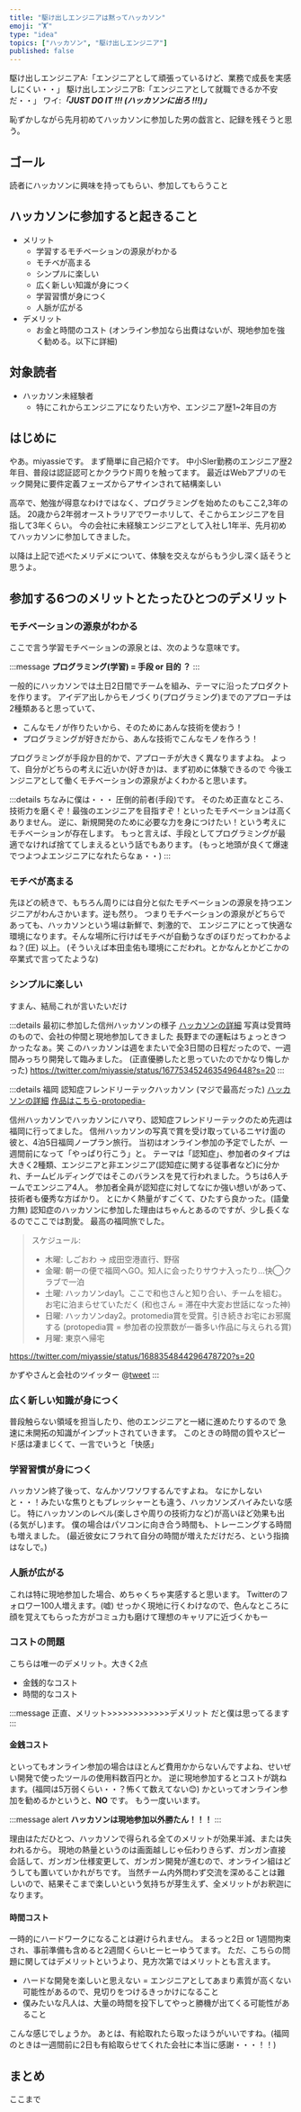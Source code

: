 ```yaml
---
title: "駆け出しエンジニアは黙ってハッカソン"
emoji: "🏋"
type: "idea"
topics: ["ハッカソン", "駆け出しエンジニア"]
published: false
---
```


駆け出しエンジニアA:「エンジニアとして頑張っているけど、業務で成長を実感しにくい・・」
駆け出しエンジニアB:「エンジニアとして就職できるか不安だ・・」
ワイ:***「JUST DO IT !!! (ハッカソンに出ろ !!!)」***

恥ずかしながら先月初めてハッカソンに参加した男の戯言と、記録を残そうと思う。

## ゴール

読者にハッカソンに興味を持ってもらい、参加してもらうこと

## ハッカソンに参加すると起きること

- メリット
  - 学習するモチベーションの源泉がわかる
  - モチベが高まる
  - シンプルに楽しい
  - 広く新しい知識が身につく
  - 学習習慣が身につく
  - 人脈が広がる
- デメリット
  - お金と時間のコスト
    (オンライン参加なら出費はないが、現地参加を強く勧める。以下に詳細)

## 対象読者

- ハッカソン未経験者
  - 特にこれからエンジニアになりたい方や、エンジニア歴1~2年目の方

## はじめに

やあ。miyassieです。
まず簡単に自己紹介です。
中小SIer勤務のエンジニア歴2年目、普段は認証認可とかクラウド周りを触ってます。
最近はWebアプリのモック開発に要件定義フェーズからアサインされて結構楽しい

高卒で、勉強が得意なわけではなく、プログラミングを始めたのもここ2,3年の話。
20歳から2年弱オーストラリアでワーホリして、そこからエンジニアを目指して3年くらい。
今の会社に未経験エンジニアとして入社し1年半、先月初めてハッカソンに参加してきました。

以降は上記で述べたメリデメについて、体験を交えながらもう少し深く話そうと思うよ。

## 参加する6つのメリットとたったひとつのデメリット

### モチベーションの源泉がわかる

ここで言う学習モチベーションの源泉とは、次のような意味です。

:::message
**プログラミング(学習) = 手段 or 目的 ？**
:::

一般的にハッカソンでは土日2日間でチームを組み、テーマに沿ったプロダクトを作ります。
アイデア出しからモノづくり(プログラミング)までのアプローチは2種類あると思っていて、

- こんなモノが作りたいから、そのためにあんな技術を使おう！
- プログラミングが好きだから、あんな技術でこんなモノを作ろう！

プログラミングが手段か目的かで、アプローチが大きく異なりますよね。
よって、自分がどちらの考えに近いか(好きか)は、まず初めに体験できるので
今後エンジニアとして働くモチベーションの源泉がよくわかると思います。

:::details ちなみに僕は・・・
圧倒的前者(手段)です。
そのため正直なところ、技術力を磨くぞ！最強のエンジニアを目指すぞ！といったモチベーションは高くありません。
逆に、新規開発のために必要な力を身につけたい！という考えにモチベーションが存在します。
もっと言えば、手段としてプログラミングが最適でなければ捨ててしまえるという話でもあります。
(もっと地頭が良くて爆速でつよつよエンジニアになれたらなぁ・・)
:::

### モチベが高まる

先ほどの続きで、もちろん周りには自分と似たモチベーションの源泉を持つエンジニアがわんさかいます。逆も然り。
つまりモチベーションの源泉がどちらであっても、ハッカソンという場は新鮮で、刺激的で、
エンジニアにとって快適な環境になります。そんな場所に行けばモチベが自動うなぎのぼりだってわかるよね？(圧)
以上。
(そういえば本田圭佑も環境にこだわれ。とかなんとかどこかの卒業式で言ってたような)

### シンプルに楽しい

すまん、結局これが言いたいだけ

:::details 最初に参加した信州ハッカソンの様子
[ハッカソンの詳細](https://ailab-corp.connpass.com/event/285350/)
写真は受賞時のもので、会社の仲間と現地参加してきました
長野までの運転はちょっときつかったなぁ。笑
このハッカソンは週をまたいで全3日間の日程だったので、一週間みっちり開発して臨みました。
(正直優勝したと思っていたのでかなり悔しかった)
https://twitter.com/miyassie/status/1677534524635496448?s=20
:::

:::details 福岡 認知症フレンドリーテックハッカソン (マジで最高だった)
[ハッカソンの詳細](https://dementia-friendly-tech.connpass.com/event/282971/)
[作品はこちら-protopedia-](https://protopedia.net/prototype/4171)

信州ハッカソンでハッカソンにハマり、認知症フレンドリーテックのため先週は福岡に行ってました。
信州ハッカソンの写真で賞を受け取っているニヤけ面の彼と、4泊5日福岡ノープラン旅行。
当初はオンライン参加の予定でしたが、一週間前になって「やっぱり行こう」と。
テーマは「認知症」、参加者のタイプは大きく2種類、エンジニアと非エンジニア(認知症に関する従事者など)に分かれ、チームビルディングではそこのバランスを見て行われました。うちは6人チームでエンジニア4人。
参加者全員が認知症に対してなにか強い想いがあって、技術者も優秀な方ばかり。
とにかく熱量がすごくて、ひたすら良かった。(語彙力無)
認知症のハッカソンに参加した理由はちゃんとあるのですが、少し長くなるのでここでは割愛。
最高の福岡旅でした。

> スケジュール:
> - 木曜: しごおわ → 成田空港直行、野宿
> - 金曜: 朝一の便で福岡へGO。知人に会ったりサウナ入ったり…快◯クラブで一泊
> - 土曜: ハッカソンday1。ここで和也さんと知り合い、チームを組む。お宅に泊まらせていただく
> (和也さん = 滞在中大変お世話になった神)
> - 日曜: ハッカソンday2。protomedia賞を受賞。引き続きお宅にお邪魔する
> (protopedia賞 = 参加者の投票数が一番多い作品に与えられる賞)
> - 月曜: 東京へ帰宅

https://twitter.com/miyassie/status/1688354844296478720?s=20

かずやさんと会社のツイッター
@[tweet](https://twitter.com/kaigo_happy_ni/status/1689094002333872128?s=20)
:::

### 広く新しい知識が身につく

普段触らない領域を担当したり、他のエンジニアと一緒に進めたりするので
急速に未開拓の知識がインプットされていきます。
このときの時間の質やスピード感は凄まじくて、一言でいうと「快感」

### 学習習慣が身につく

ハッカソン終了後って、なんかソワソワするんですよね。
なにかしないと・・！みたいな焦りともプレッシャーとも違う、ハッカソンズハイみたいな感じ。
特にハッカソンのレベル(楽しさや周りの技術力など)が高いほど効果も出(る気がし)ます。
僕の場合はパソコンに向き合う時間も、トレーニングする時間も増えました。
(最近彼女にフラれて自分の時間が増えただけだろ、という指摘はなしで。)

### 人脈が広がる

これは特に現地参加した場合、めちゃくちゃ実感すると思います。
Twitterのフォロワー100人増えます。(嘘)
せっかく現地に行くわけなので、色んなところに顔を覚えてもらった方がコミュ力も磨けて理想のキャリアに近づくかもー

### コストの問題

こちらは唯一のデメリット。大きく2点

- 金銭的なコスト
- 時間的なコスト

:::message
正直、メリット>>>>>>>>>>>>デメリット だと僕は思ってるます
:::

#### 金銭コスト

といってもオンライン参加の場合はほとんど費用かからないんですよね、せいぜい開発で使ったツールの使用料数百円とか。
逆に現地参加するとコストが跳ねます。(福岡は5万弱くらい・・？怖くて数えてない😊)
かといってオンライン参加を勧めるかというと、**NO** です。
もう一度いいます。

:::message alert
**ハッカソンは現地参加以外勝たん！！！**
:::

理由はただひとつ、ハッカソンで得られる全てのメリットが効果半減、または失われるから。
現地の熱量というのは画面越しじゃ伝わりきらず、ガンガン直接会話して、ガンガン仕様変更して、ガンガン開発が進むので、オンライン組はどうしても置いていかれがちです。
当然チーム内外問わず交流を深めることは難しいので、結果そこまで楽しいという気持ちが芽生えず、全メリットがお釈迦になります。

#### 時間コスト

一時的にハードワークになることは避けられません。
まるっと2日 or 1週間拘束され、事前準備も含めると2週間くらいヒーヒーゆうてます。
ただ、こちらの問題に関してはデメリットというより、見方次第ではメリットとも言えます。

- ハードな開発を楽しいと思えない = エンジニアとしてあまり素質が高くない可能性があるので、見切りをつけるきっかけになること
- 僕みたいな凡人は、大量の時間を投下してやっと勝機が出てくる可能性があること

こんな感じでしょうか。
あとは、有給取れたら取ったほうがいいですね。(福岡のときは一週間前に2日も有給取らせてくれた会社に本当に感謝・・・！！)

## まとめ

ここまで